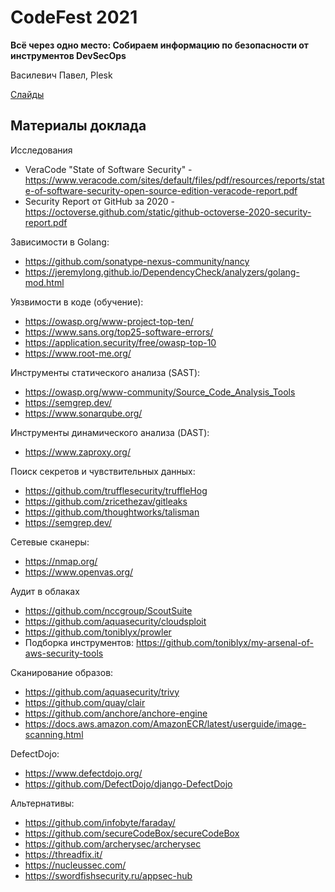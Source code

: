 CodeFest 2021
=============

**Всё через одно место: Собираем информацию по безопасности от инструментов DevSecOps**

Василевич Павел, Plesk

[Слайды](presentation.pdf)

Материалы доклада
-----------------

Исследования
* VeraCode "State of Software Security" - https://www.veracode.com/sites/default/files/pdf/resources/reports/state-of-software-security-open-source-edition-veracode-report.pdf
* Security Report от GitHub за 2020 - https://octoverse.github.com/static/github-octoverse-2020-security-report.pdf

Зависимости в Golang: 
* https://github.com/sonatype-nexus-community/nancy 
* https://jeremylong.github.io/DependencyCheck/analyzers/golang-mod.html

Уязвимости в коде (обучение):
* https://owasp.org/www-project-top-ten/
* https://www.sans.org/top25-software-errors/
* https://application.security/free/owasp-top-10
* https://www.root-me.org/

Инструменты статического анализа (SAST):
* https://owasp.org/www-community/Source_Code_Analysis_Tools
* https://semgrep.dev/
* https://www.sonarqube.org/

Инструменты динамического анализа (DAST):

* https://www.zaproxy.org/

Поиск секретов и чувствительных данных:

* https://github.com/trufflesecurity/truffleHog
* https://github.com/zricethezav/gitleaks
* https://github.com/thoughtworks/talisman
* https://semgrep.dev/

Сетевые сканеры:

* https://nmap.org/
* https://www.openvas.org/

Аудит в облаках

* https://github.com/nccgroup/ScoutSuite
* https://github.com/aquasecurity/cloudsploit
* https://github.com/toniblyx/prowler
* Подборка инструментов: https://github.com/toniblyx/my-arsenal-of-aws-security-tools

Сканирование образов:

* https://github.com/aquasecurity/trivy
* https://github.com/quay/clair
* https://github.com/anchore/anchore-engine
* https://docs.aws.amazon.com/AmazonECR/latest/userguide/image-scanning.html

DefectDojo:

* https://www.defectdojo.org/
* https://github.com/DefectDojo/django-DefectDojo

Альтернативы:

* https://github.com/infobyte/faraday/
* https://github.com/secureCodeBox/secureCodeBox
* https://github.com/archerysec/archerysec
* https://threadfix.it/
* https://nucleussec.com/
* https://swordfishsecurity.ru/appsec-hub

